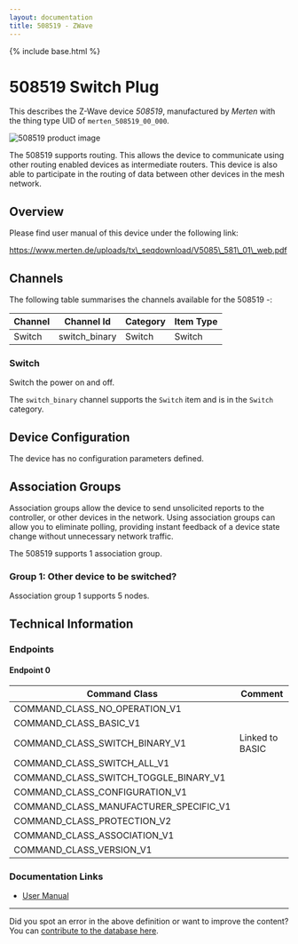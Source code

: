 ```yaml
---
layout: documentation
title: 508519 - ZWave
---
```


{% include base.html %}

# 508519 Switch Plug
This describes the Z-Wave device *508519*, manufactured by *Merten* with the thing type UID of ```merten_508519_00_000```.

![508519 product image](https://www.cd-jackson.com/zwave_device_uploads/58/58_default.jpg)


The 508519 supports routing. This allows the device to communicate using other routing enabled devices as intermediate routers.  This device is also able to participate in the routing of data between other devices in the mesh network.

## Overview

Please find user manual of this device under the following link:

https://www.merten.de/uploads/tx\_seqdownload/V5085\_581\_01\_web.pdf

## Channels

The following table summarises the channels available for the 508519 -:

| Channel | Channel Id | Category | Item Type |
|---------|------------|----------|-----------|
| Switch | switch_binary | Switch | Switch | 

### Switch

Switch the power on and off.

The ```switch_binary``` channel supports the ```Switch``` item and is in the ```Switch``` category.



## Device Configuration

The device has no configuration parameters defined.

## Association Groups

Association groups allow the device to send unsolicited reports to the controller, or other devices in the network. Using association groups can allow you to eliminate polling, providing instant feedback of a device state change without unnecessary network traffic.

The 508519 supports 1 association group.

### Group 1: Other device to be switched?


Association group 1 supports 5 nodes.

## Technical Information

### Endpoints

#### Endpoint 0

| Command Class | Comment |
|---------------|---------|
| COMMAND_CLASS_NO_OPERATION_V1| |
| COMMAND_CLASS_BASIC_V1| |
| COMMAND_CLASS_SWITCH_BINARY_V1| Linked to BASIC|
| COMMAND_CLASS_SWITCH_ALL_V1| |
| COMMAND_CLASS_SWITCH_TOGGLE_BINARY_V1| |
| COMMAND_CLASS_CONFIGURATION_V1| |
| COMMAND_CLASS_MANUFACTURER_SPECIFIC_V1| |
| COMMAND_CLASS_PROTECTION_V2| |
| COMMAND_CLASS_ASSOCIATION_V1| |
| COMMAND_CLASS_VERSION_V1| |

### Documentation Links

* [User Manual](https://www.cd-jackson.com/zwave_device_uploads/58/V5085-581-01-web.pdf)

---

Did you spot an error in the above definition or want to improve the content?
You can [contribute to the database here](http://www.cd-jackson.com/index.php/zwave/zwave-device-database/zwave-device-list/devicesummary/58).
